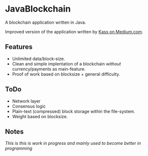 # JavaBlockchain
A blockchain application written in Java.

Improved version of the application written by [Kass on Medium.com](https://medium.com/programmers-blockchain/create-simple-blockchain-java-tutorial-from-scratch-6eeed3cb03fa).

## Features
* Unlimited data/block-size.
* Clean and simple implentation of a blockchain *without* currency/payments as main-feature.
* Proof of work based on blocksize + general difficulty.

## ToDo
* Network layer
* Consensus logic
* Plain-text (compressed) block storage within the file-system.
* Weight based on blocksize.

## Notes
 *This is this is work in progress and mainly used to become better in programming*
